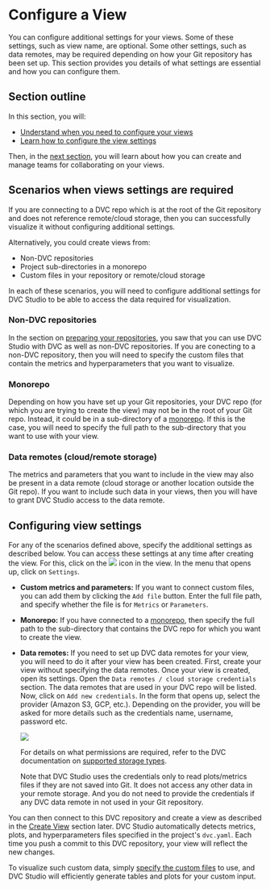 # Configure a View

You can configure additional settings for your views. Some of these settings,
such as view name, are optional. Some other settings, such as data remotes, may
be required depending on how your Git repository has been set up. This section
provides you details of what settings are essential and how you can configure
them.

## Section outline

In this section, you will:

- [Understand when you need to configure your views](#scenarios-when-view-settings-are-required)
- [Learn how to configure the view settings](#configuring-view-settings)

Then, in the [next section](/doc/studio/teams), you will learn about how you can
create and manage teams for collaborating on your views.

## Scenarios when views settings are required

If you are connecting to a DVC repo which is at the root of the Git repository
and does not reference remote/cloud storage, then you can successfully visualize
it without configuring additional settings.

Alternatively, you could create views from:

- Non-DVC repositories
- Project sub-directories in a monorepo
- Custom files in your repository or remote/cloud storage

In each of these scenarios, you will need to configure additional settings for
DVC Studio to be able to access the data required for visualization.

### Non-DVC repositories

In the section on
[preparing your repositories](/doc/studio/get-started#preparing-your-repositories),
you saw that you can use DVC Studio with DVC as well as non-DVC repositories. If
you are conecting to a non-DVC repository, then you will need to specify the
custom files that contain the metrics and hyperparameters that you want to
visualize.

### Monorepo

Depending on how you have set up your Git repositories, your DVC repo (for which
you are trying to create the view) may not be in the root of your Git repo.
Instead, it could be in a sub-directory of a
[monorepo](https://en.wikipedia.org/wiki/Monorepo). If this is the case, you
will need to specify the full path to the sub-directory that you want to use
with your view.

### Data remotes (cloud/remote storage)

The metrics and parameters that you want to include in the view may also be
present in a data remote (cloud storage or another location outside the Git
repo). If you want to include such data in your views, then you will have to
grant DVC Studio access to the data remote.

## Configuring view settings

For any of the scenarios defined above, specify the additional settings as
described below. You can access these settings at any time after creating the
view. For this, click on the
![](https://static.iterative.ai/img/studio/view_open_settings_icon_v2.png) icon
in the view. In the menu that opens up, click on `Settings`.

- **Custom metrics and parameters:** If you want to connect custom files, you
  can add them by clicking the `Add file` button. Enter the full file path, and
  specify whether the file is for `Metrics` or `Parameters`.

- **Monorepo:** If you have connected to a
  [monorepo](https://en.wikipedia.org/wiki/Monorepo), then specify the full path
  to the sub-directory that contains the DVC repo for which you want to create
  the view.

- **Data remotes:** If you need to set up DVC data remotes for your view, you
  will need to do it after your view has been created. First, create your view
  without specifying the data remotes. Once your view is created, open its
  settings. Open the `Data remotes / cloud storage credentials` section. The
  data remotes that are used in your DVC repo will be listed. Now, click on
  `Add new credentials`. In the form that opens up, select the provider (Amazon
  S3, GCP, etc.). Depending on the provider, you will be asked for more details
  such as the credentials name, username, password etc.

  ![](https://static.iterative.ai/img/studio/s3_remote_settings.png)

  For details on what permissions are required, refer to the DVC documentation
  on
  [supported storage types](/doc/command-reference/remote/add#supported-storage-types).

  Note that DVC Studio uses the credentials only to read plots/metrics files if
  they are not saved into Git. It does not access any other data in your remote
  storage. And you do not need to provide the credentials if any DVC data remote
  in not used in your Git repository.

You can then connect to this DVC repository and create a view as described in
the [Create View](/doc/studio/create-view) section later. DVC Studio
automatically detects metrics, plots, and hyperparameters files specified in the
project's `dvc.yaml`. Each time you push a commit to this DVC repository, your
view will reflect the new changes.

To visualize such custom data, simply
[specify the custom files](/doc/studio/view-settings#configuring-view-settings)
to use, and DVC Studio will efficiently generate tables and plots for your
custom input.
